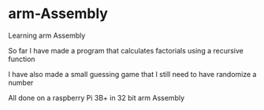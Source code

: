 # arm-Assembly
Learning arm Assembly

So far I have made a program that calculates factorials using a recursive function

I have also made a small guessing game that I still need to have randomize a number

All done on a raspberry Pi 3B+ in 32 bit arm Assembly
